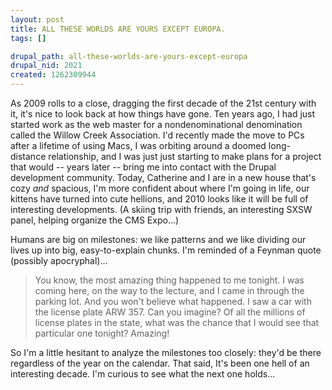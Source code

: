 ```yaml
--- 
layout: post
title: ALL THESE WORLDS ARE YOURS EXCEPT EUROPA.
tags: []

drupal_path: all-these-worlds-are-yours-except-europa
drupal_nid: 2021
created: 1262309944
---
```

As 2009 rolls to a close, dragging the first decade of the 21st century with it, it's nice to look back at how things have gone. Ten years ago, I had just started work as the web master for a nondenominational denomination called the Willow Creek Association. I'd recently made the move to PCs after a lifetime of using Macs, I was orbiting around a doomed long-distance relationship, and I was just just starting to make plans for a project that would -- years later -- bring me into contact with the Drupal development community. Today, Catherine and I are in a new house that's cozy <em>and</em> spacious, I'm more confident about where I'm going in life, our kittens have turned into cute hellions, and 2010 looks like it will be full of interesting developments. (A skiing trip with friends, an interesting SXSW panel, helping organize the CMS Expo...)



Humans are big on milestones: we like patterns and we like dividing our lives up into big, easy-to-explain chunks. I'm reminded of a Feynman quote (possibly apocryphal)...

<blockquote>You know, the most amazing thing happened to me tonight. I was coming here, on the way to the lecture, and I came in through the parking lot. And you won't believe what happened. I saw a car with the license plate ARW 357. Can you imagine? Of all the millions of license plates in the state, what was the chance that I would see that particular one tonight? Amazing!</blockquote>

So I'm a little hesitant to analyze the milestones too closely: they'd be there regardless of the year on the calendar. That said, It's been one hell of an interesting decade. I'm curious to see what the next one holds...
